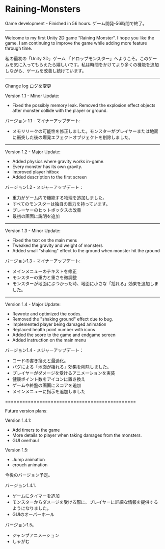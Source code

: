 # Raining-Monsters

Game development - Finished in 56 hours. 
ゲーム開発-56時間で終了。

----------------------------------------------


Welcome to my first Unity 2D game "Raining Monster".  I hope you like the game. I am continuing to improve the game while adding more feature through time.

私の最初の「Unity 2D」ゲーム 「ドロップモンスター」へようこそ。このゲームを気に入ってもらえたら嬉しいです。私は時間をかけてより多くの機能を追加しながら、ゲームを改善し続けています。

----------------------------------------------

Change log ログを変更

Version 1.1 - Minor Update:
- Fixed the possibly memory leak.  Removed the explosion effect objects after monster collide with the player or ground.

バージョン 1.1 - マイナーアップデート:
- メモリリークの可能性を修正しました。モンスターがプレイヤーまたは地面に衝突した後の爆発エフェクトオブジェクトを削除しました。

----------------------------------------------

Version 1.2 - Major Update:
- Added physics where gravity works in-game.
- Every monster has its own gravity.
- Improved player hitbox
- Added description to the first screen

バージョン1.2 - メジャーアップデート：
- 重力がゲーム内で機能する物理を追加しました。
- すべてのモンスターは独自の重力を持っています。
- プレーヤーのヒットボックスの改善
- 最初の画面に説明を追加

----------------------------------------------

Version 1.3 - Minor Update:
- Fixed the text on the main menu
- Tweaked the gravity and weight of monsters
- Added  small "shaking" effect to the ground when monster hit the ground

バージョン1.3 - マイナーアップデート:
- メインメニューのテキストを修正
- モンスターの重力と重さを微調整
- モンスターが地面にぶつかった時、地面に小さな「揺れる」効果を追加しました。

----------------------------------------------

Version 1.4 - Major Update:
- Rewrote and optimized the codes.
- Removed the "shaking ground" effect due to bug.
- Implemented player being damaged animation
- Replaced health point number with icons
- Added the score to the game and endgame screen
- Added instruction on the main menu

バージョン1.4 - メジャーアップデート：
- コードの書き換えと最適化。
- バグによる「地面が揺れる」効果を削除しました。
- プレイヤーがダメージを受けるアニメーションを実装
- 健康ポイント数をアイコンに置き換え
- ゲームや終盤の画面にスコアを追加
- メインメニューに指示を追加しました

==============================================

Future version plans:

Version 1.4.1:
- Add timers to the game
- More details to player when taking damages from the monsters.
- GUI overhaul

Version 1.5:
- Jump animation
- crouch animation

今後のバージョン予定。

バージョン1.4.1.
- ゲームにタイマーを追加
- モンスターからダメージを受ける際に、プレイヤーに詳細な情報を提供するようになりました。
- GUIのオーバーホール

バージョン1.5。
- ジャンプアニメーション
- しゃがむ